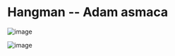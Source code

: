 # Hangman -- Adam asmaca

![image](https://github.com/MrGorkemli/Hangman/assets/123131846/1205b245-cf21-4e70-96a1-188ab2558aa8)

![image](https://github.com/MrGorkemli/Hangman/assets/123131846/5c6a714d-6535-4880-89ec-858dbfe98ce5)

